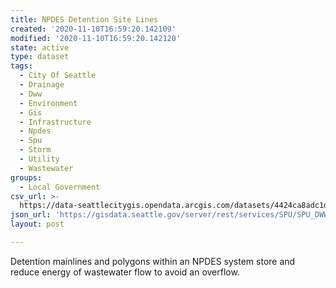 ```yaml
---
title: NPDES Detention Site Lines
created: '2020-11-10T16:59:20.142109'
modified: '2020-11-10T16:59:20.142120'
state: active
type: dataset
tags:
  - City Of Seattle
  - Drainage
  - Dww
  - Environment
  - Gis
  - Infrastructure
  - Npdes
  - Spu
  - Storm
  - Utility
  - Wastewater
groups:
  - Local Government
csv_url: >-
  https://data-seattlecitygis.opendata.arcgis.com/datasets/4424ca8adc1d46bf867b77c1b73cf7e8_9.csv?outSR=%7B%22latestWkid%22%3A2926%2C%22wkid%22%3A2926%7D
json_url: 'https://gisdata.seattle.gov/server/rest/services/SPU/SPU_DWW/MapServer/9'
layout: post

---
```

Detention mainlines and polygons within an NPDES system store and reduce energy of wastewater flow to avoid an overflow.
